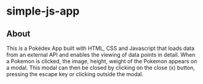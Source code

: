 # simple-js-app

## About

This is a Pokédex App built with HTML, CSS and Javascript that loads data from an external API and enables the viewing of data points in detail. When a Pokemon is clicked, the image, height, weight of the Pokemon appears on a modal. This modal can then be closed by clicking on the close (x) button, pressing the escape key or clicking outside the modal.
